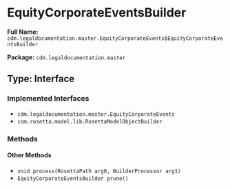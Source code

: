 # EquityCorporateEventsBuilder

**Full Name:** `cdm.legaldocumentation.master.EquityCorporateEvents$EquityCorporateEventsBuilder`

**Package:** `cdm.legaldocumentation.master`

## Type: Interface

### Implemented Interfaces

- `cdm.legaldocumentation.master.EquityCorporateEvents`
- `com.rosetta.model.lib.RosettaModelObjectBuilder`

### Methods

#### Other Methods

- `void process(RosettaPath arg0, BuilderProcessor arg1)`
- `EquityCorporateEventsBuilder prune()`

